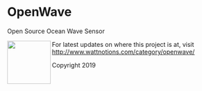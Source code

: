 # OpenWave
Open Source Ocean Wave Sensor

<img align="left" width="100" height="100" src="http://www.wattnotions.com/wp-content/uploads/2019/12/openwave_pcb.png">


For latest updates on where this project is at, visit http://www.wattnotions.com/category/openwave/


Copyright 2019
